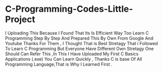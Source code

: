 # C-Programming-Codes-Little-Project
I Uploading This Because I Found That Its Is Efficient Way Too Learn C Programming Step By Step And Prepared This By Own From Google And Youtube Thanks For Them , I Thought That is Best Stretagy That i Followed To Learn C Programming But Everyone Have Different Own Stretagy One Should Can Refer This ,In This I Have Uploaded My First C Basics Applications (.exe) You Can Learn Quickly , Thanks 
C is base Of All Programming Language,That is Why I Learned First .
